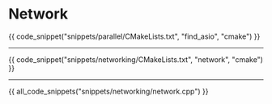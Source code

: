 # Network

{{ code_snippet("snippets/parallel/CMakeLists.txt", "find_asio", "cmake") }}

<hr>

{{ code_snippet("snippets/networking/CMakeLists.txt", "network", "cmake") }}

<hr>

{{ all_code_snippets("snippets/networking/network.cpp") }}




